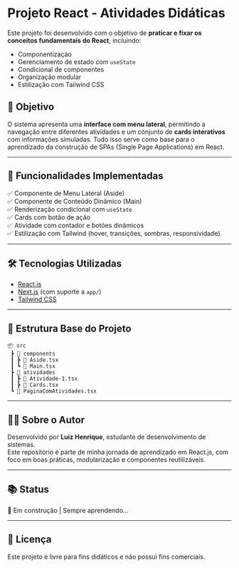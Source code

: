 
# Projeto React - Atividades Didáticas

Este projeto foi desenvolvido com o objetivo de **praticar e fixar os conceitos fundamentais do React**, incluindo:

- Componentização
- Gerenciamento de estado com `useState`
- Condicional de componentes
- Organização modular
- Estilização com Tailwind CSS

## 🧠 Objetivo

O sistema apresenta uma **interface com menu lateral**, permitindo a navegação entre diferentes atividades e um conjunto de **cards interativos** com informações simuladas. Tudo isso serve como base para o aprendizado da construção de SPAs (Single Page Applications) em React.

---

## 🚀 Funcionalidades Implementadas

✅ Componente de Menu Lateral (Aside)  
✅ Componente de Conteúdo Dinâmico (Main)  
✅ Renderização condicional com `useState`  
✅ Cards com botão de ação  
✅ Atividade com contador e botões dinâmicos  
✅ Estilização com Tailwind (hover, transições, sombras, responsividade)

---

## 🛠️ Tecnologias Utilizadas

- [React.js](https://react.dev)
- [Next.js](https://nextjs.org/) (com suporte a `app/`)
- [Tailwind CSS](https://tailwindcss.com/)

---

## 📂 Estrutura Base do Projeto

```
📦 src
 ┣ 📂 components
 ┃ ┣ 📄 Aside.tsx
 ┃ ┗ 📄 Main.tsx
 ┣ 📂 atividades
 ┃ ┣ 📄 Atividade-1.tsx
 ┃ ┣ 📄 Cards.tsx
 ┗ 📄 PaginaComAtividades.tsx
```

---

## 👨‍💻 Sobre o Autor

Desenvolvido por **Luiz Henrique**, estudante de desenvolvimento de sistemas.  
Este repositório é parte de minha jornada de aprendizado em React.js, com foco em boas práticas, modularização e componentes reutilizáveis.

---

## 📚 Status

🚧 Em construção | Sempre aprendendo...

---

## 📎 Licença

Este projeto é livre para fins didáticos e não possui fins comerciais.
